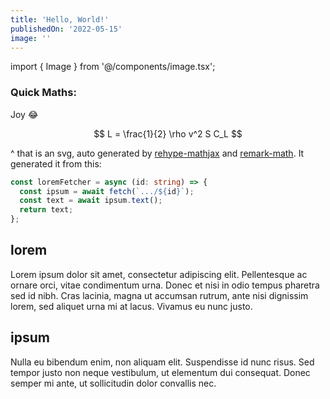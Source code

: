 ```yaml
---
title: 'Hello, World!'
publishedOn: '2022-05-15'
image: ''
---
```


import { Image } from '@/components/image.tsx';

### Quick Maths:

Joy :joy:

$$
L = \frac{1}{2} \rho v^2 S C_L
$$

^ that is an svg, auto generated by [rehype-mathjax](https://github.com/remarkjs/remark-math/tree/main/packages/rehype-mathjax) and [remark-math](https://github.com/remarkjs/remark-math/tree/main). It generated it from this:



```typescript
const loremFetcher = async (id: string) => {
  const ipsum = await fetch(`.../${id}`);
  const text = await ipsum.text();
  return text;
};
```

## lorem

Lorem ipsum dolor sit amet, consectetur adipiscing elit. Pellentesque ac ornare orci, vitae condimentum urna. Donec et nisi in odio tempus pharetra sed id nibh. Cras lacinia, magna ut accumsan rutrum, ante nisi dignissim lorem, sed aliquet urna mi at lacus. Vivamus eu nunc justo.

## ipsum

Nulla eu bibendum enim, non aliquam elit. Suspendisse id nunc risus. Sed tempor justo non neque vestibulum, ut elementum dui consequat. Donec semper mi ante, ut sollicitudin dolor convallis nec.
